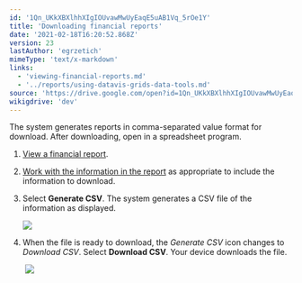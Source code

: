 ```yaml
---
id: '1Qn_UKkXBXlhhXIgIOUvawMwUyEaqE5uAB1Vq_5rOe1Y'
title: 'Downloading financial reports'
date: '2021-02-18T16:20:52.868Z'
version: 23
lastAuthor: 'egrzetich'
mimeType: 'text/x-markdown'
links:
  - 'viewing-financial-reports.md'
  - '../reports/using-datavis-grids-data-tools.md'
source: 'https://drive.google.com/open?id=1Qn_UKkXBXlhhXIgIOUvawMwUyEaqE5uAB1Vq_5rOe1Y'
wikigdrive: 'dev'
---
```

The system generates reports in comma-separated value format for download. After downloading, open in a spreadsheet program.
1. [View a financial report](viewing-financial-reports.md). 
2. [Work with the information in the report](../reports/using-datavis-grids-data-tools.md) as appropriate to include the information to download.
3. Select <strong>Generate CSV</strong>. The system generates a CSV file of the information as displayed.

   <img src="../downloading-financial-reports.assets/078d8b4976fe68deb28a7d65699dced5.png" />

4. When the file is ready to download, the <em>Generate CSV</em> icon changes to <em>Download CSV</em>. Select <strong>Download CSV</strong>. Your device downloads the file.


    <img src="../downloading-financial-reports.assets/9052ffd2f82da052666d33190bd890f6.png" />

